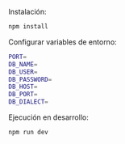 Instalación:
```bash
npm install
```

Configurar variables de entorno:
```bash
PORT=
DB_NAME=
DB_USER=
DB_PASSWORD=
DB_HOST=
DB_PORT=
DB_DIALECT=
```

Ejecución en desarrollo:
```bash
npm run dev
```